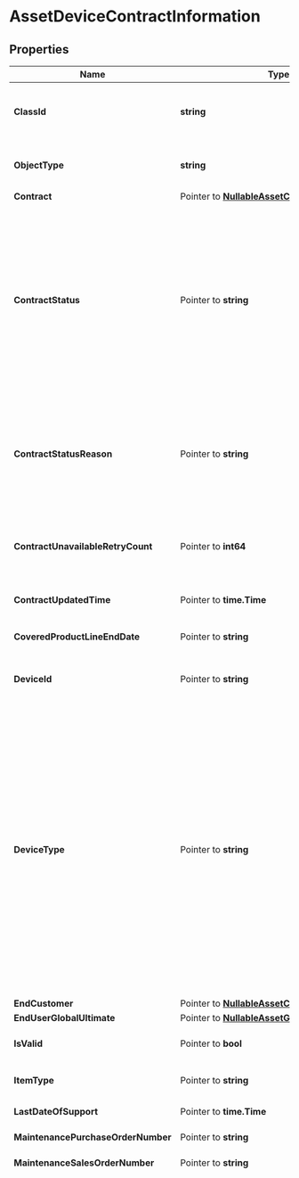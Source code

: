 # AssetDeviceContractInformation

## Properties

Name | Type | Description | Notes
------------ | ------------- | ------------- | -------------
**ClassId** | **string** | The fully-qualified name of the instantiated, concrete type. This property is used as a discriminator to identify the type of the payload when marshaling and unmarshaling data. | [default to "asset.DeviceContractInformation"]
**ObjectType** | **string** | The fully-qualified name of the instantiated, concrete type. The value should be the same as the &#39;ClassId&#39; property. | [default to "asset.DeviceContractInformation"]
**Contract** | Pointer to [**NullableAssetContractInformation**](AssetContractInformation.md) |  | [optional] 
**ContractStatus** | Pointer to **string** | Calculated contract status that is derived based on the service line status and contract end date. It is different from serviceLineStatus property. serviceLineStatus gives us ACTIVE, OVERDUE, EXPIRED. These are transformed into Active, Expiring Soon and Not Covered. * &#x60;Unknown&#x60; - The device&#39;s contract status cannot be determined. * &#x60;Not Covered&#x60; - The Cisco device does not have a valid support contract. * &#x60;Active&#x60; - The Cisco device is covered under a active support contract. * &#x60;Expiring Soon&#x60; - The contract for this Cisco device is going to expire in the next 30 days. | [optional] [readonly] [default to "Unknown"]
**ContractStatusReason** | Pointer to **string** | Reason for contract status. In case of Not Covered, reason is either Terminated or Expired. * &#x60;&#x60; - There is no reason for the specified contract status. * &#x60;Line Item Expired&#x60; - The Cisco device does not have a valid support contract, it has expired. * &#x60;Line Item Terminated&#x60; - The Cisco device does not have a valid support contract, it has been terminated. | [optional] [readonly] [default to ""]
**ContractUnavailableRetryCount** | Pointer to **int64** | If Contract details doesn&#39;t exists in CCW API response, we will retry couple of times based on threshold value Retry count will track the number of retry happens due to contract details unavailability. | [optional] [readonly] 
**ContractUpdatedTime** | Pointer to **time.Time** | Date and time indicating when the contract data is last fetched from Cisco&#39;s Contract API successfully. | [optional] [readonly] 
**CoveredProductLineEndDate** | Pointer to **string** | End date of the covered product line. The coverage end date is fetched from Cisco SN2INFO API. | [optional] [readonly] 
**DeviceId** | Pointer to **string** | Unique identifier of the Cisco device. This information is used to query Cisco APIx SN2INFO and CCWR databases. | [optional] [readonly] 
**DeviceType** | Pointer to **string** | Type used to classify the device in Cisco Intersight. Currently supported values are Server and FabricInterconnect. This will be expanded to support more types in future. * &#x60;None&#x60; - A default value to catch cases where device type is not correctly detected. * &#x60;CiscoUcsServer&#x60; - A device of type server. It includes Cisco IMC and UCS Managed servers. * &#x60;CiscoUcsFI&#x60; - A device of type Fabric Interconnect. It includes the various types of Cisco Fabric Interconnects supported by Cisco Intersight. * &#x60;CiscoUcsChassis&#x60; - A device of type Chassis. It includes various UCS chassis supported by Cisco Intersight. * &#x60;CiscoNexusSwitch&#x60; - A device of type Nexus switch. It includes various Nexus switches supported by Cisco Intersight. * &#x60;CiscoMDSSwitch&#x60; - A device of type MDS switch. It includes various MDS switches supported by Cisco Intersight. | [optional] [readonly] [default to "None"]
**EndCustomer** | Pointer to [**NullableAssetCustomerInformation**](AssetCustomerInformation.md) |  | [optional] 
**EndUserGlobalUltimate** | Pointer to [**NullableAssetGlobalUltimate**](AssetGlobalUltimate.md) |  | [optional] 
**IsValid** | Pointer to **bool** | Validates if the device is a genuine Cisco device. Validated is done using the Cisco SN2INFO APIs. | [optional] [readonly] 
**ItemType** | Pointer to **string** | Item type of this specific Cisco device. example \&quot;Chassis\&quot;. | [optional] [readonly] 
**LastDateOfSupport** | Pointer to **time.Time** | The last date of hardware support for this device. | [optional] [readonly] 
**MaintenancePurchaseOrderNumber** | Pointer to **string** | Maintenance purchase order number for the Cisco device. | [optional] [readonly] 
**MaintenanceSalesOrderNumber** | Pointer to **string** | Maintenance sales order number for the Cisco device. | [optional] [readonly] 
**PlatformType** | Pointer to **string** | The platform type of the Cisco device. * &#x60;&#x60; - An unrecognized platform type. * &#x60;APIC&#x60; - A Cisco Application Policy Infrastructure Controller (APIC) cluster. * &#x60;CAPIC&#x60; - A Cisco Cloud Application Policy Infrastructure Controller (Cloud APIC) instance. * &#x60;DCNM&#x60; - A Cisco Data Center Network Manager (DCNM) instance. * &#x60;UCSFI&#x60; - A Cisco UCS Fabric Interconnect that is managed by Cisco UCS Manager (UCSM). * &#x60;UCSFIISM&#x60; - A Cisco UCS Fabric Interconnect that is managed by Cisco Intersight. * &#x60;IMC&#x60; - A standalone Cisco UCS rack server (Deprecated). * &#x60;IMCM4&#x60; - A standalone Cisco UCS C-Series or S-Series M4 server. * &#x60;IMCM5&#x60; - A standalone Cisco UCS C-Series or S-Series M5 server. * &#x60;IMCRack&#x60; - A standalone Cisco UCS C-Series or S-Series M6 or newer server. * &#x60;UCSIOM&#x60; - A Cisco UCS Blade Chassis I/O Module (IOM). * &#x60;HX&#x60; - A Cisco HyperFlex (HX) cluster. * &#x60;UCSD&#x60; - A Cisco UCS Director (UCSD) instance. * &#x60;IntersightAppliance&#x60; - A Cisco Intersight Connected Virtual Appliance instance. * &#x60;IntersightAssist&#x60; - A Cisco Intersight Assist instance. * &#x60;PureStorageFlashArray&#x60; - A Pure Storage FlashArray that is managed using Cisco Intersight Assist. Cisco Intersight Workload Optimizer and storage management features are supported on this device. * &#x60;NexusDevice&#x60; - A Cisco Nexus Network Switch that is managed using Cisco Intersight Assist. * &#x60;ACISwitch&#x60; - A Cisco Nexus Network Switch with the embedded Device Connector and is a part of the Cisco ACI fabric. * &#x60;NexusSwitch&#x60; - A standalone Cisco Nexus Network Switch with the embedded Device Connector. * &#x60;MDSSwitch&#x60; - A Cisco MDS Switch that is managed using the embedded Device Connector. * &#x60;MDSDevice&#x60; - A Cisco MDS Switch that is managed using Cisco Intersight Assist. * &#x60;UCSC885&#x60; - A standalone Cisco UCS C885 Server. * &#x60;UCSC890&#x60; - A standalone Cisco UCS C890 server managed using Cisco Intersight Assist. * &#x60;RedfishServer&#x60; - A generic target type for servers that support Redfish APIs and is managed using Cisco Intersight Assist. Support is limited to HPE and Dell Servers. * &#x60;NetAppOntap&#x60; - A Netapp ONTAP Storage system that is managed using Cisco Intersight Assist. Cisco Intersight Workload Optimizer features are supported on this device. * &#x60;NetAppActiveIqUnifiedManager&#x60; - A NetApp Active IQ Unified Manager (AIQUM) that is managed using Cisco Intersight Assist. * &#x60;EmcScaleIo&#x60; - An EMC ScaleIO Software Defined Storage system that is managed using Cisco Intersight Assist. Cisco Intersight Workload Optimizer features are supported on this device. * &#x60;EmcVmax&#x60; - An EMC VMAX 2 or 3 series enterprise storage array that is managed using Cisco Intersight Assist. Cisco Intersight Workload Optimizer features are supported on this device. * &#x60;EmcVplex&#x60; - An EMC VPLEX virtual storage system that is managed using Cisco Intersight Assist. Cisco Intersight Workload Optimizer features are supported on this device. * &#x60;EmcXtremIo&#x60; - An EMC XtremIO SSD storage system that is managed using Cisco Intersight Assist. Cisco Intersight Workload Optimizer features are supported on this device. * &#x60;VmwareVcenter&#x60; - A VMware vCenter instance that is managed using Cisco Intersight Assist. Cisco Intersight Workload Optimizer and Virtualization features are supported on this hypervisor. * &#x60;MicrosoftHyperV&#x60; - A Microsoft Hyper-V host that is managed using Cisco Intersight Assist. Optionally, other hosts in the cluster can be discovered through this host. Cisco Intersight Workload Optimizer features are supported on this hypervisor. * &#x60;AppDynamics&#x60; - An AppDynamics controller running in a SaaS or on-prem datacenter. On-prem AppDynamics instance is managed using Cisco Intersight Assist. Cisco Intersight Workload Optimizer features are supported on this controller. * &#x60;Dynatrace&#x60; - A Dynatrace Server instance running in a SaaS or on-prem datacenter. On-prem Dynatrace instance is managed using Cisco Intersight Assist. Cisco Intersight Workload Optimizer features are supported on this server. * &#x60;NewRelic&#x60; - A NewRelic user account. The NewRelic instance monitors the application infrastructure. Cisco Intersight Workload Optimizer features are supported on this server. * &#x60;ServiceNow&#x60; - A cloud-based workflow automation platform that enables enterprise organizations to improve operational efficiencies by streamlining and automating routine work tasks. * &#x60;Umbrella&#x60; - Umbrella cloud target that discovers and monitors an organization. It discovers entities like Datacenters, Devices, Tunnels, Networks, etc. * &#x60;CloudFoundry&#x60; - An open source cloud platform on which developers can build, deploy, run and scale applications. * &#x60;MicrosoftAzureApplicationInsights&#x60; - A feature of Azure Monitor, is an extensible Application Performance Management service for developers and DevOps professionals to monitor their live applications. * &#x60;OpenStack&#x60; - An OpenStack target manages Virtual Machines, Physical Machines, Datacenters and Virtual Datacenters using different OpenStack services as administrative endpoints. * &#x60;MicrosoftSqlServer&#x60; - A Microsoft SQL database server that is managed using Cisco Intersight Assist. Cisco Intersight Workload Optimizer features are supported on this database. * &#x60;MySqlServer&#x60; - A MySQL database server that is managed using Cisco Intersight Assist. Cisco Intersight Workload Optimizer features are supported on this database. * &#x60;OracleDatabaseServer&#x60; - An Oracle database server that is managed using Cisco Intersight Assist. Cisco Intersight Workload Optimizer features are supported on this database. * &#x60;IBMWebSphereApplicationServer&#x60; - An IBM WebSphere Application server that is managed using Cisco Intersight Assist. Cisco Intersight Workload Optimizer features are supported on this application server. * &#x60;OracleWebLogicServer&#x60; - Oracle WebLogic Server is a unified and extensible platform for developing, deploying and running enterprise applications, such as Java, for on-premises and in the cloud. WebLogic Server offers a robust, mature, and scalable implementation of Java Enterprise Edition (EE) and Jakarta EE. * &#x60;ApacheTomcatServer&#x60; - An Apache Tomcat server that is managed using Cisco Intersight Assist. Cisco Intersight Workload Optimizer features are supported on this server. * &#x60;JavaVirtualMachine&#x60; - A JVM Application with JMX configured that is managed using Cisco Intersight Assist. Cisco Intersight Workload Optimizer features are supported on this application. * &#x60;RedHatJBossApplicationServer&#x60; - JBoss Application Server is an open-source, cross-platform Java application server developed by JBoss, a division of Red Hat Inc. It is an open-source implementation of Java 2 Enterprise Edition (J2EE) that is used for implementing Java applications and other Web-based applications and software. * &#x60;Kubernetes&#x60; - A Kubernetes cluster that runs containerized applications, with Kubernetes Collector installed. Cisco Intersight Workload Optimizer features are supported on Kubernetes cluster. * &#x60;AmazonWebService&#x60; - An Amazon Web Service cloud account. Cisco Intersight Workload Optimizer and Virtualization features are supported on this cloud. * &#x60;AmazonWebServiceBilling&#x60; - An Amazon Web Service cloud billing account used to retrieve billing information stored in S3 bucket. Cisco Intersight Workload Optimizer features are supported on this cloud. * &#x60;GoogleCloudPlatform&#x60; - A Google Cloud Platform service account with access to one or more projects. Cisco Intersight Workload Optimizer features are supported on this cloud. * &#x60;GoogleCloudPlatformBilling&#x60; - A Google Cloud Platform service account used to retrieve billing information from BigQuery. Cisco Intersight Workload Optimizer features are supported on this cloud. * &#x60;MicrosoftAzureServicePrincipal&#x60; - A Microsoft Azure Service Principal account with access to Azure subscriptions. Cisco Intersight Workload Optimizer features are supported on this cloud. * &#x60;MicrosoftAzureEnterpriseAgreement&#x60; - A Microsoft Azure Enterprise Agreement enrolment used to retrieve pricing and billing information. Cisco Intersight Workload Optimizer features are supported on this cloud. * &#x60;MicrosoftAzureBilling&#x60; - A Microsoft Azure Service Principal account with access to billing information. Cisco Intersight Workload Optimizer features are supported on this cloud. * &#x60;DellCompellent&#x60; - A Dell EMC SC Series (Compellent) storage system that is managed using Cisco Intersight Assist. Cisco Intersight Workload Optimizer features are supported on this device. * &#x60;HPE3Par&#x60; - A HPE 3PAR StoreServ system that is managed using Cisco Intersight Assist. Cisco Intersight Workload Optimizer features are supported on this device. * &#x60;RedHatEnterpriseVirtualization&#x60; - A Red Hat Enterprise Virtualization Hypervisor system that manages Virtual Machines. * &#x60;NutanixAcropolis&#x60; - A Nutanix Acropolis cluster that is managed using Cisco Intersight Assist. Cisco Intersight Workload Optimizer features are supported on this cluster. * &#x60;NutanixPrismCentral&#x60; - A Nutanix Prism Central cluster. Prism central is a virtual appliance for managing Nutanix clusters and services. * &#x60;HPEOneView&#x60; - A HPE OneView system that is managed using Cisco Intersight Assist. Cisco Intersight Workload Optimizer features are supported on this system. * &#x60;ServiceEngine&#x60; - Cisco Application Services Engine. Cisco Application Services Engine is a platform to deploy and manage applications. * &#x60;HitachiVirtualStoragePlatform&#x60; - A Hitachi Virtual Storage Platform (Hitachi VSP) that is managed using Cisco Intersight Assist. * &#x60;GenericTarget&#x60; - A generic third-party target supported only in Partner Integration Appliance. This target type is used for development purposes and will not be supported in production environment. * &#x60;IMCBlade&#x60; - A Cisco UCS blade server managed by Cisco Intersight. * &#x60;TerraformCloud&#x60; - A Terraform Cloud Business Tier account. * &#x60;TerraformAgent&#x60; - A Terraform Cloud Agent that will be deployed on Cisco Intersight Assist. The agent can be used to plan and apply Terraform runs from a Terraform Cloud workspace. * &#x60;CustomTarget&#x60; - CustomTarget is deprecated. Use HTTPEndpoint type to claim HTTP endpoints. * &#x60;AnsibleEndpoint&#x60; - An external endpoint that is added as a target which can be accessed through Ansible in Intersight Cloud Orchestrator automation workflows. * &#x60;HTTPEndpoint&#x60; - An HTTP endpoint that can be accessed in Intersight Orchestrator workflows directly or using Cisco Intersight Assist. Authentication Schemes supported are Basic and Bearer Token. * &#x60;SSHEndpoint&#x60; - An SSH endpoint that can be accessed in Intersight Orchestrator workflows using Cisco Intersight Assist. * &#x60;CiscoCatalyst&#x60; - A Cisco Catalyst networking switch device. * &#x60;PowerShellEndpoint&#x60; - A Windows operating system server on which PowerShell scripts can be executed using Cisco Intersight Assist. * &#x60;CiscoDNAC&#x60; - A Cisco Digital Network Architecture (DNA) Center appliance. * &#x60;CiscoFMC&#x60; - A Cisco Secure Firewall Management Center. * &#x60;ViptelaCloud&#x60; - A Cisco Viptela SD-WAN Cloud. * &#x60;MerakiCloud&#x60; - A Cisco Meraki Organization. * &#x60;CiscoISE&#x60; - A Cisco Identity Services Engine (ISE) target. | [optional] [readonly] [default to ""]
**Product** | Pointer to [**NullableAssetProductInformation**](AssetProductInformation.md) |  | [optional] 
**PurchaseOrderNumber** | Pointer to **string** | Purchase order number for the Cisco device. It is a unique number assigned for every purchase. | [optional] [readonly] 
**ResellerGlobalUltimate** | Pointer to [**NullableAssetGlobalUltimate**](AssetGlobalUltimate.md) |  | [optional] 
**SalesOrderNumber** | Pointer to **string** | Sales order number for the Cisco device. It is a unique number assigned for every sale. | [optional] [readonly] 
**ServiceDescription** | Pointer to **string** | The type of service contract that covers the Cisco device. | [optional] [readonly] 
**ServiceEndDate** | Pointer to **time.Time** | End date for the Cisco service contract that covers this Cisco device. | [optional] [readonly] 
**ServiceLevel** | Pointer to **string** | The type of service contract that covers the Cisco device. | [optional] [readonly] 
**ServiceSku** | Pointer to **string** | The SKU of the service contract that covers the Cisco device. | [optional] [readonly] 
**ServiceStartDate** | Pointer to **time.Time** | Start date for the Cisco service contract that covers this Cisco device. | [optional] [readonly] 
**StateContract** | Pointer to **string** | Internal property used for triggering and tracking actions for contract information. * &#x60;Update&#x60; - Sn2Info/Contract information needs to be updated. * &#x60;OK&#x60; - Sn2Info/Contract information was fetched succcessfuly and updated. * &#x60;Failed&#x60; - Sn2Info/Contract information was not available  or failed while fetching. * &#x60;Retry&#x60; - Sn2Info/Contract information update failed and will be retried later. | [optional] [default to "Update"]
**WarrantyEndDate** | Pointer to **string** | End date for the warranty that covers the Cisco device. | [optional] [readonly] 
**WarrantyType** | Pointer to **string** | Type of warranty that covers the Cisco device. | [optional] [readonly] 
**RegisteredDevice** | Pointer to [**NullableAssetDeviceRegistrationRelationship**](AssetDeviceRegistrationRelationship.md) |  | [optional] 
**Source** | Pointer to [**NullableMoBaseMoRelationship**](MoBaseMoRelationship.md) |  | [optional] 

## Methods

### NewAssetDeviceContractInformation

`func NewAssetDeviceContractInformation(classId string, objectType string, ) *AssetDeviceContractInformation`

NewAssetDeviceContractInformation instantiates a new AssetDeviceContractInformation object
This constructor will assign default values to properties that have it defined,
and makes sure properties required by API are set, but the set of arguments
will change when the set of required properties is changed

### NewAssetDeviceContractInformationWithDefaults

`func NewAssetDeviceContractInformationWithDefaults() *AssetDeviceContractInformation`

NewAssetDeviceContractInformationWithDefaults instantiates a new AssetDeviceContractInformation object
This constructor will only assign default values to properties that have it defined,
but it doesn't guarantee that properties required by API are set

### GetClassId

`func (o *AssetDeviceContractInformation) GetClassId() string`

GetClassId returns the ClassId field if non-nil, zero value otherwise.

### GetClassIdOk

`func (o *AssetDeviceContractInformation) GetClassIdOk() (*string, bool)`

GetClassIdOk returns a tuple with the ClassId field if it's non-nil, zero value otherwise
and a boolean to check if the value has been set.

### SetClassId

`func (o *AssetDeviceContractInformation) SetClassId(v string)`

SetClassId sets ClassId field to given value.


### GetObjectType

`func (o *AssetDeviceContractInformation) GetObjectType() string`

GetObjectType returns the ObjectType field if non-nil, zero value otherwise.

### GetObjectTypeOk

`func (o *AssetDeviceContractInformation) GetObjectTypeOk() (*string, bool)`

GetObjectTypeOk returns a tuple with the ObjectType field if it's non-nil, zero value otherwise
and a boolean to check if the value has been set.

### SetObjectType

`func (o *AssetDeviceContractInformation) SetObjectType(v string)`

SetObjectType sets ObjectType field to given value.


### GetContract

`func (o *AssetDeviceContractInformation) GetContract() AssetContractInformation`

GetContract returns the Contract field if non-nil, zero value otherwise.

### GetContractOk

`func (o *AssetDeviceContractInformation) GetContractOk() (*AssetContractInformation, bool)`

GetContractOk returns a tuple with the Contract field if it's non-nil, zero value otherwise
and a boolean to check if the value has been set.

### SetContract

`func (o *AssetDeviceContractInformation) SetContract(v AssetContractInformation)`

SetContract sets Contract field to given value.

### HasContract

`func (o *AssetDeviceContractInformation) HasContract() bool`

HasContract returns a boolean if a field has been set.

### SetContractNil

`func (o *AssetDeviceContractInformation) SetContractNil(b bool)`

 SetContractNil sets the value for Contract to be an explicit nil

### UnsetContract
`func (o *AssetDeviceContractInformation) UnsetContract()`

UnsetContract ensures that no value is present for Contract, not even an explicit nil
### GetContractStatus

`func (o *AssetDeviceContractInformation) GetContractStatus() string`

GetContractStatus returns the ContractStatus field if non-nil, zero value otherwise.

### GetContractStatusOk

`func (o *AssetDeviceContractInformation) GetContractStatusOk() (*string, bool)`

GetContractStatusOk returns a tuple with the ContractStatus field if it's non-nil, zero value otherwise
and a boolean to check if the value has been set.

### SetContractStatus

`func (o *AssetDeviceContractInformation) SetContractStatus(v string)`

SetContractStatus sets ContractStatus field to given value.

### HasContractStatus

`func (o *AssetDeviceContractInformation) HasContractStatus() bool`

HasContractStatus returns a boolean if a field has been set.

### GetContractStatusReason

`func (o *AssetDeviceContractInformation) GetContractStatusReason() string`

GetContractStatusReason returns the ContractStatusReason field if non-nil, zero value otherwise.

### GetContractStatusReasonOk

`func (o *AssetDeviceContractInformation) GetContractStatusReasonOk() (*string, bool)`

GetContractStatusReasonOk returns a tuple with the ContractStatusReason field if it's non-nil, zero value otherwise
and a boolean to check if the value has been set.

### SetContractStatusReason

`func (o *AssetDeviceContractInformation) SetContractStatusReason(v string)`

SetContractStatusReason sets ContractStatusReason field to given value.

### HasContractStatusReason

`func (o *AssetDeviceContractInformation) HasContractStatusReason() bool`

HasContractStatusReason returns a boolean if a field has been set.

### GetContractUnavailableRetryCount

`func (o *AssetDeviceContractInformation) GetContractUnavailableRetryCount() int64`

GetContractUnavailableRetryCount returns the ContractUnavailableRetryCount field if non-nil, zero value otherwise.

### GetContractUnavailableRetryCountOk

`func (o *AssetDeviceContractInformation) GetContractUnavailableRetryCountOk() (*int64, bool)`

GetContractUnavailableRetryCountOk returns a tuple with the ContractUnavailableRetryCount field if it's non-nil, zero value otherwise
and a boolean to check if the value has been set.

### SetContractUnavailableRetryCount

`func (o *AssetDeviceContractInformation) SetContractUnavailableRetryCount(v int64)`

SetContractUnavailableRetryCount sets ContractUnavailableRetryCount field to given value.

### HasContractUnavailableRetryCount

`func (o *AssetDeviceContractInformation) HasContractUnavailableRetryCount() bool`

HasContractUnavailableRetryCount returns a boolean if a field has been set.

### GetContractUpdatedTime

`func (o *AssetDeviceContractInformation) GetContractUpdatedTime() time.Time`

GetContractUpdatedTime returns the ContractUpdatedTime field if non-nil, zero value otherwise.

### GetContractUpdatedTimeOk

`func (o *AssetDeviceContractInformation) GetContractUpdatedTimeOk() (*time.Time, bool)`

GetContractUpdatedTimeOk returns a tuple with the ContractUpdatedTime field if it's non-nil, zero value otherwise
and a boolean to check if the value has been set.

### SetContractUpdatedTime

`func (o *AssetDeviceContractInformation) SetContractUpdatedTime(v time.Time)`

SetContractUpdatedTime sets ContractUpdatedTime field to given value.

### HasContractUpdatedTime

`func (o *AssetDeviceContractInformation) HasContractUpdatedTime() bool`

HasContractUpdatedTime returns a boolean if a field has been set.

### GetCoveredProductLineEndDate

`func (o *AssetDeviceContractInformation) GetCoveredProductLineEndDate() string`

GetCoveredProductLineEndDate returns the CoveredProductLineEndDate field if non-nil, zero value otherwise.

### GetCoveredProductLineEndDateOk

`func (o *AssetDeviceContractInformation) GetCoveredProductLineEndDateOk() (*string, bool)`

GetCoveredProductLineEndDateOk returns a tuple with the CoveredProductLineEndDate field if it's non-nil, zero value otherwise
and a boolean to check if the value has been set.

### SetCoveredProductLineEndDate

`func (o *AssetDeviceContractInformation) SetCoveredProductLineEndDate(v string)`

SetCoveredProductLineEndDate sets CoveredProductLineEndDate field to given value.

### HasCoveredProductLineEndDate

`func (o *AssetDeviceContractInformation) HasCoveredProductLineEndDate() bool`

HasCoveredProductLineEndDate returns a boolean if a field has been set.

### GetDeviceId

`func (o *AssetDeviceContractInformation) GetDeviceId() string`

GetDeviceId returns the DeviceId field if non-nil, zero value otherwise.

### GetDeviceIdOk

`func (o *AssetDeviceContractInformation) GetDeviceIdOk() (*string, bool)`

GetDeviceIdOk returns a tuple with the DeviceId field if it's non-nil, zero value otherwise
and a boolean to check if the value has been set.

### SetDeviceId

`func (o *AssetDeviceContractInformation) SetDeviceId(v string)`

SetDeviceId sets DeviceId field to given value.

### HasDeviceId

`func (o *AssetDeviceContractInformation) HasDeviceId() bool`

HasDeviceId returns a boolean if a field has been set.

### GetDeviceType

`func (o *AssetDeviceContractInformation) GetDeviceType() string`

GetDeviceType returns the DeviceType field if non-nil, zero value otherwise.

### GetDeviceTypeOk

`func (o *AssetDeviceContractInformation) GetDeviceTypeOk() (*string, bool)`

GetDeviceTypeOk returns a tuple with the DeviceType field if it's non-nil, zero value otherwise
and a boolean to check if the value has been set.

### SetDeviceType

`func (o *AssetDeviceContractInformation) SetDeviceType(v string)`

SetDeviceType sets DeviceType field to given value.

### HasDeviceType

`func (o *AssetDeviceContractInformation) HasDeviceType() bool`

HasDeviceType returns a boolean if a field has been set.

### GetEndCustomer

`func (o *AssetDeviceContractInformation) GetEndCustomer() AssetCustomerInformation`

GetEndCustomer returns the EndCustomer field if non-nil, zero value otherwise.

### GetEndCustomerOk

`func (o *AssetDeviceContractInformation) GetEndCustomerOk() (*AssetCustomerInformation, bool)`

GetEndCustomerOk returns a tuple with the EndCustomer field if it's non-nil, zero value otherwise
and a boolean to check if the value has been set.

### SetEndCustomer

`func (o *AssetDeviceContractInformation) SetEndCustomer(v AssetCustomerInformation)`

SetEndCustomer sets EndCustomer field to given value.

### HasEndCustomer

`func (o *AssetDeviceContractInformation) HasEndCustomer() bool`

HasEndCustomer returns a boolean if a field has been set.

### SetEndCustomerNil

`func (o *AssetDeviceContractInformation) SetEndCustomerNil(b bool)`

 SetEndCustomerNil sets the value for EndCustomer to be an explicit nil

### UnsetEndCustomer
`func (o *AssetDeviceContractInformation) UnsetEndCustomer()`

UnsetEndCustomer ensures that no value is present for EndCustomer, not even an explicit nil
### GetEndUserGlobalUltimate

`func (o *AssetDeviceContractInformation) GetEndUserGlobalUltimate() AssetGlobalUltimate`

GetEndUserGlobalUltimate returns the EndUserGlobalUltimate field if non-nil, zero value otherwise.

### GetEndUserGlobalUltimateOk

`func (o *AssetDeviceContractInformation) GetEndUserGlobalUltimateOk() (*AssetGlobalUltimate, bool)`

GetEndUserGlobalUltimateOk returns a tuple with the EndUserGlobalUltimate field if it's non-nil, zero value otherwise
and a boolean to check if the value has been set.

### SetEndUserGlobalUltimate

`func (o *AssetDeviceContractInformation) SetEndUserGlobalUltimate(v AssetGlobalUltimate)`

SetEndUserGlobalUltimate sets EndUserGlobalUltimate field to given value.

### HasEndUserGlobalUltimate

`func (o *AssetDeviceContractInformation) HasEndUserGlobalUltimate() bool`

HasEndUserGlobalUltimate returns a boolean if a field has been set.

### SetEndUserGlobalUltimateNil

`func (o *AssetDeviceContractInformation) SetEndUserGlobalUltimateNil(b bool)`

 SetEndUserGlobalUltimateNil sets the value for EndUserGlobalUltimate to be an explicit nil

### UnsetEndUserGlobalUltimate
`func (o *AssetDeviceContractInformation) UnsetEndUserGlobalUltimate()`

UnsetEndUserGlobalUltimate ensures that no value is present for EndUserGlobalUltimate, not even an explicit nil
### GetIsValid

`func (o *AssetDeviceContractInformation) GetIsValid() bool`

GetIsValid returns the IsValid field if non-nil, zero value otherwise.

### GetIsValidOk

`func (o *AssetDeviceContractInformation) GetIsValidOk() (*bool, bool)`

GetIsValidOk returns a tuple with the IsValid field if it's non-nil, zero value otherwise
and a boolean to check if the value has been set.

### SetIsValid

`func (o *AssetDeviceContractInformation) SetIsValid(v bool)`

SetIsValid sets IsValid field to given value.

### HasIsValid

`func (o *AssetDeviceContractInformation) HasIsValid() bool`

HasIsValid returns a boolean if a field has been set.

### GetItemType

`func (o *AssetDeviceContractInformation) GetItemType() string`

GetItemType returns the ItemType field if non-nil, zero value otherwise.

### GetItemTypeOk

`func (o *AssetDeviceContractInformation) GetItemTypeOk() (*string, bool)`

GetItemTypeOk returns a tuple with the ItemType field if it's non-nil, zero value otherwise
and a boolean to check if the value has been set.

### SetItemType

`func (o *AssetDeviceContractInformation) SetItemType(v string)`

SetItemType sets ItemType field to given value.

### HasItemType

`func (o *AssetDeviceContractInformation) HasItemType() bool`

HasItemType returns a boolean if a field has been set.

### GetLastDateOfSupport

`func (o *AssetDeviceContractInformation) GetLastDateOfSupport() time.Time`

GetLastDateOfSupport returns the LastDateOfSupport field if non-nil, zero value otherwise.

### GetLastDateOfSupportOk

`func (o *AssetDeviceContractInformation) GetLastDateOfSupportOk() (*time.Time, bool)`

GetLastDateOfSupportOk returns a tuple with the LastDateOfSupport field if it's non-nil, zero value otherwise
and a boolean to check if the value has been set.

### SetLastDateOfSupport

`func (o *AssetDeviceContractInformation) SetLastDateOfSupport(v time.Time)`

SetLastDateOfSupport sets LastDateOfSupport field to given value.

### HasLastDateOfSupport

`func (o *AssetDeviceContractInformation) HasLastDateOfSupport() bool`

HasLastDateOfSupport returns a boolean if a field has been set.

### GetMaintenancePurchaseOrderNumber

`func (o *AssetDeviceContractInformation) GetMaintenancePurchaseOrderNumber() string`

GetMaintenancePurchaseOrderNumber returns the MaintenancePurchaseOrderNumber field if non-nil, zero value otherwise.

### GetMaintenancePurchaseOrderNumberOk

`func (o *AssetDeviceContractInformation) GetMaintenancePurchaseOrderNumberOk() (*string, bool)`

GetMaintenancePurchaseOrderNumberOk returns a tuple with the MaintenancePurchaseOrderNumber field if it's non-nil, zero value otherwise
and a boolean to check if the value has been set.

### SetMaintenancePurchaseOrderNumber

`func (o *AssetDeviceContractInformation) SetMaintenancePurchaseOrderNumber(v string)`

SetMaintenancePurchaseOrderNumber sets MaintenancePurchaseOrderNumber field to given value.

### HasMaintenancePurchaseOrderNumber

`func (o *AssetDeviceContractInformation) HasMaintenancePurchaseOrderNumber() bool`

HasMaintenancePurchaseOrderNumber returns a boolean if a field has been set.

### GetMaintenanceSalesOrderNumber

`func (o *AssetDeviceContractInformation) GetMaintenanceSalesOrderNumber() string`

GetMaintenanceSalesOrderNumber returns the MaintenanceSalesOrderNumber field if non-nil, zero value otherwise.

### GetMaintenanceSalesOrderNumberOk

`func (o *AssetDeviceContractInformation) GetMaintenanceSalesOrderNumberOk() (*string, bool)`

GetMaintenanceSalesOrderNumberOk returns a tuple with the MaintenanceSalesOrderNumber field if it's non-nil, zero value otherwise
and a boolean to check if the value has been set.

### SetMaintenanceSalesOrderNumber

`func (o *AssetDeviceContractInformation) SetMaintenanceSalesOrderNumber(v string)`

SetMaintenanceSalesOrderNumber sets MaintenanceSalesOrderNumber field to given value.

### HasMaintenanceSalesOrderNumber

`func (o *AssetDeviceContractInformation) HasMaintenanceSalesOrderNumber() bool`

HasMaintenanceSalesOrderNumber returns a boolean if a field has been set.

### GetPlatformType

`func (o *AssetDeviceContractInformation) GetPlatformType() string`

GetPlatformType returns the PlatformType field if non-nil, zero value otherwise.

### GetPlatformTypeOk

`func (o *AssetDeviceContractInformation) GetPlatformTypeOk() (*string, bool)`

GetPlatformTypeOk returns a tuple with the PlatformType field if it's non-nil, zero value otherwise
and a boolean to check if the value has been set.

### SetPlatformType

`func (o *AssetDeviceContractInformation) SetPlatformType(v string)`

SetPlatformType sets PlatformType field to given value.

### HasPlatformType

`func (o *AssetDeviceContractInformation) HasPlatformType() bool`

HasPlatformType returns a boolean if a field has been set.

### GetProduct

`func (o *AssetDeviceContractInformation) GetProduct() AssetProductInformation`

GetProduct returns the Product field if non-nil, zero value otherwise.

### GetProductOk

`func (o *AssetDeviceContractInformation) GetProductOk() (*AssetProductInformation, bool)`

GetProductOk returns a tuple with the Product field if it's non-nil, zero value otherwise
and a boolean to check if the value has been set.

### SetProduct

`func (o *AssetDeviceContractInformation) SetProduct(v AssetProductInformation)`

SetProduct sets Product field to given value.

### HasProduct

`func (o *AssetDeviceContractInformation) HasProduct() bool`

HasProduct returns a boolean if a field has been set.

### SetProductNil

`func (o *AssetDeviceContractInformation) SetProductNil(b bool)`

 SetProductNil sets the value for Product to be an explicit nil

### UnsetProduct
`func (o *AssetDeviceContractInformation) UnsetProduct()`

UnsetProduct ensures that no value is present for Product, not even an explicit nil
### GetPurchaseOrderNumber

`func (o *AssetDeviceContractInformation) GetPurchaseOrderNumber() string`

GetPurchaseOrderNumber returns the PurchaseOrderNumber field if non-nil, zero value otherwise.

### GetPurchaseOrderNumberOk

`func (o *AssetDeviceContractInformation) GetPurchaseOrderNumberOk() (*string, bool)`

GetPurchaseOrderNumberOk returns a tuple with the PurchaseOrderNumber field if it's non-nil, zero value otherwise
and a boolean to check if the value has been set.

### SetPurchaseOrderNumber

`func (o *AssetDeviceContractInformation) SetPurchaseOrderNumber(v string)`

SetPurchaseOrderNumber sets PurchaseOrderNumber field to given value.

### HasPurchaseOrderNumber

`func (o *AssetDeviceContractInformation) HasPurchaseOrderNumber() bool`

HasPurchaseOrderNumber returns a boolean if a field has been set.

### GetResellerGlobalUltimate

`func (o *AssetDeviceContractInformation) GetResellerGlobalUltimate() AssetGlobalUltimate`

GetResellerGlobalUltimate returns the ResellerGlobalUltimate field if non-nil, zero value otherwise.

### GetResellerGlobalUltimateOk

`func (o *AssetDeviceContractInformation) GetResellerGlobalUltimateOk() (*AssetGlobalUltimate, bool)`

GetResellerGlobalUltimateOk returns a tuple with the ResellerGlobalUltimate field if it's non-nil, zero value otherwise
and a boolean to check if the value has been set.

### SetResellerGlobalUltimate

`func (o *AssetDeviceContractInformation) SetResellerGlobalUltimate(v AssetGlobalUltimate)`

SetResellerGlobalUltimate sets ResellerGlobalUltimate field to given value.

### HasResellerGlobalUltimate

`func (o *AssetDeviceContractInformation) HasResellerGlobalUltimate() bool`

HasResellerGlobalUltimate returns a boolean if a field has been set.

### SetResellerGlobalUltimateNil

`func (o *AssetDeviceContractInformation) SetResellerGlobalUltimateNil(b bool)`

 SetResellerGlobalUltimateNil sets the value for ResellerGlobalUltimate to be an explicit nil

### UnsetResellerGlobalUltimate
`func (o *AssetDeviceContractInformation) UnsetResellerGlobalUltimate()`

UnsetResellerGlobalUltimate ensures that no value is present for ResellerGlobalUltimate, not even an explicit nil
### GetSalesOrderNumber

`func (o *AssetDeviceContractInformation) GetSalesOrderNumber() string`

GetSalesOrderNumber returns the SalesOrderNumber field if non-nil, zero value otherwise.

### GetSalesOrderNumberOk

`func (o *AssetDeviceContractInformation) GetSalesOrderNumberOk() (*string, bool)`

GetSalesOrderNumberOk returns a tuple with the SalesOrderNumber field if it's non-nil, zero value otherwise
and a boolean to check if the value has been set.

### SetSalesOrderNumber

`func (o *AssetDeviceContractInformation) SetSalesOrderNumber(v string)`

SetSalesOrderNumber sets SalesOrderNumber field to given value.

### HasSalesOrderNumber

`func (o *AssetDeviceContractInformation) HasSalesOrderNumber() bool`

HasSalesOrderNumber returns a boolean if a field has been set.

### GetServiceDescription

`func (o *AssetDeviceContractInformation) GetServiceDescription() string`

GetServiceDescription returns the ServiceDescription field if non-nil, zero value otherwise.

### GetServiceDescriptionOk

`func (o *AssetDeviceContractInformation) GetServiceDescriptionOk() (*string, bool)`

GetServiceDescriptionOk returns a tuple with the ServiceDescription field if it's non-nil, zero value otherwise
and a boolean to check if the value has been set.

### SetServiceDescription

`func (o *AssetDeviceContractInformation) SetServiceDescription(v string)`

SetServiceDescription sets ServiceDescription field to given value.

### HasServiceDescription

`func (o *AssetDeviceContractInformation) HasServiceDescription() bool`

HasServiceDescription returns a boolean if a field has been set.

### GetServiceEndDate

`func (o *AssetDeviceContractInformation) GetServiceEndDate() time.Time`

GetServiceEndDate returns the ServiceEndDate field if non-nil, zero value otherwise.

### GetServiceEndDateOk

`func (o *AssetDeviceContractInformation) GetServiceEndDateOk() (*time.Time, bool)`

GetServiceEndDateOk returns a tuple with the ServiceEndDate field if it's non-nil, zero value otherwise
and a boolean to check if the value has been set.

### SetServiceEndDate

`func (o *AssetDeviceContractInformation) SetServiceEndDate(v time.Time)`

SetServiceEndDate sets ServiceEndDate field to given value.

### HasServiceEndDate

`func (o *AssetDeviceContractInformation) HasServiceEndDate() bool`

HasServiceEndDate returns a boolean if a field has been set.

### GetServiceLevel

`func (o *AssetDeviceContractInformation) GetServiceLevel() string`

GetServiceLevel returns the ServiceLevel field if non-nil, zero value otherwise.

### GetServiceLevelOk

`func (o *AssetDeviceContractInformation) GetServiceLevelOk() (*string, bool)`

GetServiceLevelOk returns a tuple with the ServiceLevel field if it's non-nil, zero value otherwise
and a boolean to check if the value has been set.

### SetServiceLevel

`func (o *AssetDeviceContractInformation) SetServiceLevel(v string)`

SetServiceLevel sets ServiceLevel field to given value.

### HasServiceLevel

`func (o *AssetDeviceContractInformation) HasServiceLevel() bool`

HasServiceLevel returns a boolean if a field has been set.

### GetServiceSku

`func (o *AssetDeviceContractInformation) GetServiceSku() string`

GetServiceSku returns the ServiceSku field if non-nil, zero value otherwise.

### GetServiceSkuOk

`func (o *AssetDeviceContractInformation) GetServiceSkuOk() (*string, bool)`

GetServiceSkuOk returns a tuple with the ServiceSku field if it's non-nil, zero value otherwise
and a boolean to check if the value has been set.

### SetServiceSku

`func (o *AssetDeviceContractInformation) SetServiceSku(v string)`

SetServiceSku sets ServiceSku field to given value.

### HasServiceSku

`func (o *AssetDeviceContractInformation) HasServiceSku() bool`

HasServiceSku returns a boolean if a field has been set.

### GetServiceStartDate

`func (o *AssetDeviceContractInformation) GetServiceStartDate() time.Time`

GetServiceStartDate returns the ServiceStartDate field if non-nil, zero value otherwise.

### GetServiceStartDateOk

`func (o *AssetDeviceContractInformation) GetServiceStartDateOk() (*time.Time, bool)`

GetServiceStartDateOk returns a tuple with the ServiceStartDate field if it's non-nil, zero value otherwise
and a boolean to check if the value has been set.

### SetServiceStartDate

`func (o *AssetDeviceContractInformation) SetServiceStartDate(v time.Time)`

SetServiceStartDate sets ServiceStartDate field to given value.

### HasServiceStartDate

`func (o *AssetDeviceContractInformation) HasServiceStartDate() bool`

HasServiceStartDate returns a boolean if a field has been set.

### GetStateContract

`func (o *AssetDeviceContractInformation) GetStateContract() string`

GetStateContract returns the StateContract field if non-nil, zero value otherwise.

### GetStateContractOk

`func (o *AssetDeviceContractInformation) GetStateContractOk() (*string, bool)`

GetStateContractOk returns a tuple with the StateContract field if it's non-nil, zero value otherwise
and a boolean to check if the value has been set.

### SetStateContract

`func (o *AssetDeviceContractInformation) SetStateContract(v string)`

SetStateContract sets StateContract field to given value.

### HasStateContract

`func (o *AssetDeviceContractInformation) HasStateContract() bool`

HasStateContract returns a boolean if a field has been set.

### GetWarrantyEndDate

`func (o *AssetDeviceContractInformation) GetWarrantyEndDate() string`

GetWarrantyEndDate returns the WarrantyEndDate field if non-nil, zero value otherwise.

### GetWarrantyEndDateOk

`func (o *AssetDeviceContractInformation) GetWarrantyEndDateOk() (*string, bool)`

GetWarrantyEndDateOk returns a tuple with the WarrantyEndDate field if it's non-nil, zero value otherwise
and a boolean to check if the value has been set.

### SetWarrantyEndDate

`func (o *AssetDeviceContractInformation) SetWarrantyEndDate(v string)`

SetWarrantyEndDate sets WarrantyEndDate field to given value.

### HasWarrantyEndDate

`func (o *AssetDeviceContractInformation) HasWarrantyEndDate() bool`

HasWarrantyEndDate returns a boolean if a field has been set.

### GetWarrantyType

`func (o *AssetDeviceContractInformation) GetWarrantyType() string`

GetWarrantyType returns the WarrantyType field if non-nil, zero value otherwise.

### GetWarrantyTypeOk

`func (o *AssetDeviceContractInformation) GetWarrantyTypeOk() (*string, bool)`

GetWarrantyTypeOk returns a tuple with the WarrantyType field if it's non-nil, zero value otherwise
and a boolean to check if the value has been set.

### SetWarrantyType

`func (o *AssetDeviceContractInformation) SetWarrantyType(v string)`

SetWarrantyType sets WarrantyType field to given value.

### HasWarrantyType

`func (o *AssetDeviceContractInformation) HasWarrantyType() bool`

HasWarrantyType returns a boolean if a field has been set.

### GetRegisteredDevice

`func (o *AssetDeviceContractInformation) GetRegisteredDevice() AssetDeviceRegistrationRelationship`

GetRegisteredDevice returns the RegisteredDevice field if non-nil, zero value otherwise.

### GetRegisteredDeviceOk

`func (o *AssetDeviceContractInformation) GetRegisteredDeviceOk() (*AssetDeviceRegistrationRelationship, bool)`

GetRegisteredDeviceOk returns a tuple with the RegisteredDevice field if it's non-nil, zero value otherwise
and a boolean to check if the value has been set.

### SetRegisteredDevice

`func (o *AssetDeviceContractInformation) SetRegisteredDevice(v AssetDeviceRegistrationRelationship)`

SetRegisteredDevice sets RegisteredDevice field to given value.

### HasRegisteredDevice

`func (o *AssetDeviceContractInformation) HasRegisteredDevice() bool`

HasRegisteredDevice returns a boolean if a field has been set.

### SetRegisteredDeviceNil

`func (o *AssetDeviceContractInformation) SetRegisteredDeviceNil(b bool)`

 SetRegisteredDeviceNil sets the value for RegisteredDevice to be an explicit nil

### UnsetRegisteredDevice
`func (o *AssetDeviceContractInformation) UnsetRegisteredDevice()`

UnsetRegisteredDevice ensures that no value is present for RegisteredDevice, not even an explicit nil
### GetSource

`func (o *AssetDeviceContractInformation) GetSource() MoBaseMoRelationship`

GetSource returns the Source field if non-nil, zero value otherwise.

### GetSourceOk

`func (o *AssetDeviceContractInformation) GetSourceOk() (*MoBaseMoRelationship, bool)`

GetSourceOk returns a tuple with the Source field if it's non-nil, zero value otherwise
and a boolean to check if the value has been set.

### SetSource

`func (o *AssetDeviceContractInformation) SetSource(v MoBaseMoRelationship)`

SetSource sets Source field to given value.

### HasSource

`func (o *AssetDeviceContractInformation) HasSource() bool`

HasSource returns a boolean if a field has been set.

### SetSourceNil

`func (o *AssetDeviceContractInformation) SetSourceNil(b bool)`

 SetSourceNil sets the value for Source to be an explicit nil

### UnsetSource
`func (o *AssetDeviceContractInformation) UnsetSource()`

UnsetSource ensures that no value is present for Source, not even an explicit nil

[[Back to Model list]](../README.md#documentation-for-models) [[Back to API list]](../README.md#documentation-for-api-endpoints) [[Back to README]](../README.md)


